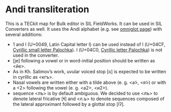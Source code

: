 # Andi transliteration
This is a TECkit map for Bulk editor in SIL FieldWorks. It can be used in SIL Converters as well. It uses the Andi alphabet (e.g. see [omniglot page](http://www.omniglot.com/writing/andi.htm)) with several additions:

* 1 and I (U+0049, Latin Capital letter I) can be used instead of ӏ (U+04CF, [ Cyrillic small letter Palochka](https://en.wikipedia.org/wiki/Palochka)). Ӏ (U+04C0, [Cyrillic letter Palochka](https://en.wikipedia.org/wiki/Palochka)) is not used in the converter.
* [je] following a vowel or in word-initial position should be written as <йе>.
* As in Kh. Salimov’s work, uvular voiced stop [ɢ] is expected to be written in cyrillic as <кгъ>.
* Nasal vowels are written either with a tilde above (e. g. <а̃>, <я̃>) or with a <2> following the vowel (e. g. <а2>, <и2>).
* sequence <лъ>  is by default ambiguous. We decided to use <лъ> to denote lateral fricative [ɬ] and <л.ъ> to denote sequences composed of the lateral approximant followed by a glottal stop [lʔ].
